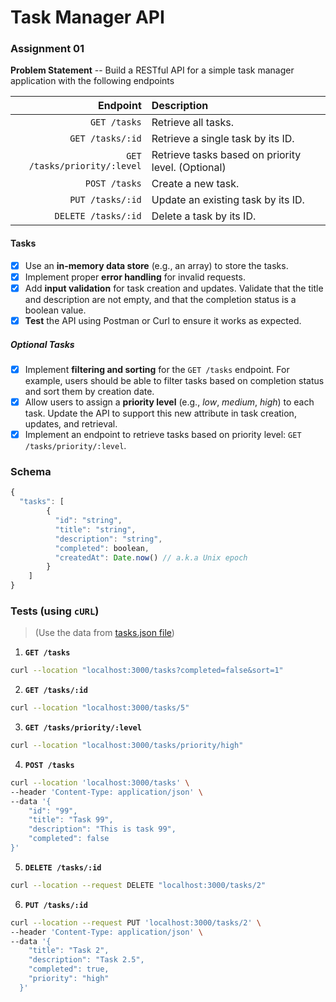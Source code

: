 # Task Manager API

### Assignment 01

**Problem Statement** -- Build a RESTful API for a simple task manager application with the following endpoints

|                     Endpoint | Description                                        |
| ---------------------------: | :------------------------------------------------- |
|                 `GET /tasks` | Retrieve all tasks.                                |
|             `GET /tasks/:id` | Retrieve a single task by its ID.                  |
| `GET /tasks/priority/:level` | Retrieve tasks based on priority level. (Optional) |
|                `POST /tasks` | Create a new task.                                 |
|             `PUT /tasks/:id` | Update an existing task by its ID.                 |
|          `DELETE /tasks/:id` | Delete a task by its ID.                           |

#### Tasks

- [x] Use an **in-memory data store** (e.g., an array) to store the tasks.
- [x] Implement proper **error handling** for invalid requests.
- [x] Add **input validation** for task creation and updates. Validate that the title and description are not empty, and that the completion status is a boolean value.
- [x] **Test** the API using Postman or Curl to ensure it works as expected.

##### Optional Tasks

- [x] Implement **filtering and sorting** for the `GET /tasks` endpoint. For example, users should be able to filter tasks based on completion status and sort them by creation date.
- [x] Allow users to assign a **priority level** (e.g., _low_, _medium_, _high_) to each task. Update the API to support this new attribute in task creation, updates, and retrieval.
- [x] Implement an endpoint to retrieve tasks based on priority level: `GET /tasks/priority/:level`.

### Schema

```js
{
  "tasks": [
		{
		  "id": "string",
		  "title": "string",
		  "description": "string",
		  "completed": boolean,
		  "createdAt": Date.now() // a.k.a Unix epoch
		}
	]
}
```

### Tests (using `cURL`)

> (Use the data from [tasks.json file](./src/tasks.json))

1. **`GET /tasks`**

```bash
curl --location "localhost:3000/tasks?completed=false&sort=1"
```

2. **`GET /tasks/:id`**

```bash
curl --location "localhost:3000/tasks/5"
```

3. **`GET /tasks/priority/:level`**

```bash
curl --location "localhost:3000/tasks/priority/high"
```

4. **`POST /tasks`**

```bash
curl --location 'localhost:3000/tasks' \
--header 'Content-Type: application/json' \
--data '{
    "id": "99",
    "title": "Task 99",
    "description": "This is task 99",
    "completed": false
}'
```

5. **`DELETE /tasks/:id`**

```bash
curl --location --request DELETE "localhost:3000/tasks/2"
```

6. **`PUT /tasks/:id`**

```bash
curl --location --request PUT 'localhost:3000/tasks/2' \
--header 'Content-Type: application/json' \
--data '{
    "title": "Task 2",
    "description": "Task 2.5",
    "completed": true,
    "priority": "high"
  }'
```
